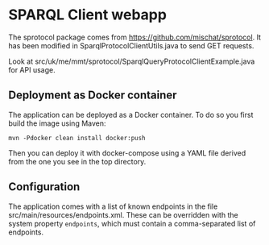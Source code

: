 SPARQL Client webapp
====================

The sprotocol package comes from https://github.com/mischat/sprotocol. It has
been modified in SparqlProtocolClientUtils.java to send GET requests.

Look at src/uk/me/mmt/sprotocol/SparqlQueryProtocolClientExample.java for
API usage.

Deployment as Docker container
------------------------------

The application can be deployed as a Docker container. To do so you first build the image using Maven:

```
mvn -Pdocker clean install docker:push
```
Then you can deploy it with docker-compose using a YAML file derived from the one you see in the top directory.

Configuration
-------------
The application comes with a list of known endpoints in the file src/main/resources/endpoints.xml.
These can be overridden with the system property `endpoints`, which must contain a comma-separated
list of endpoints.
